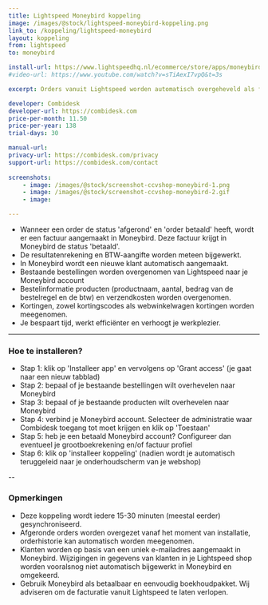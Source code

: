 ```yaml
---
title: Lightspeed Moneybird koppeling
image: /images/@stock/lightspeed-moneybird-koppeling.png
link_to: /koppeling/lightspeed-moneybird
layout: koppeling
from: lightspeed
to: moneybird

install-url: https://www.lightspeedhq.nl/ecommerce/store/apps/moneybird-boekhouding/
#video-url: https://www.youtube.com/watch?v=sTiAexI7vpQ&t=3s

excerpt: Orders vanuit Lightspeed worden automatisch overgeheveld als facturen in Moneybird. 

developer: Combidesk  
developer-url: https://combidesk.com
price-per-month: 11.50
price-per-year: 138
trial-days: 30

manual-url: 
privacy-url: https://combidesk.com/privacy
support-url: https://combidesk.com/contact
      
screenshots:
    - image: /images/@stock/screenshot-ccvshop-moneybird-1.png
    - image: /images/@stock/screenshot-ccvshop-moneybird-2.gif
    - image: 

---
```


* Wanneer een order de status 'afgerond' en 'order betaald' heeft, wordt er een factuur aangemaakt in Moneybird. Deze factuur krijgt in Moneybird de status 'betaald'.
* De resultatenrekening en BTW-aangifte worden meteen bijgewerkt.
* In Moneybird wordt een nieuwe klant automatisch aangemaakt.
* Bestaande bestellingen worden overgenomen van Lightspeed naar je Moneybird account
* Bestelinformatie producten (productnaam, aantal, bedrag van de bestelregel en de btw) en verzendkosten worden overgenomen.
* Kortingen, zowel kortingscodes als webwinkelwagen kortingen worden meegenomen.
* Je bespaart tijd, werkt efficiënter en verhoogt je werkplezier.

---

### Hoe te installeren?
* Stap 1: klik op 'Installeer app' en vervolgens op 'Grant access' (je gaat naar een nieuw tabblad)
* Stap 2: bepaal of je bestaande bestellingen wilt overhevelen naar Moneybird
* Stap 3: bepaal of je bestaande producten wilt overhevelen naar Moneybird
* Stap 4: verbind je Moneybird account. Selecteer de administratie waar Combidesk toegang tot moet krijgen en klik op 'Toestaan'
* Stap 5: heb je een betaald Moneybird account? Configureer dan eventueel je grootboekrekening en/of factuur profiel
* Stap 6: klik op 'installeer koppeling' (nadien wordt je automatisch teruggeleid naar je onderhoudscherm van je webshop)

--

### Opmerkingen
* Deze koppeling wordt iedere 15-30 minuten (meestal eerder) gesynchroniseerd.
* Afgeronde orders worden overgezet vanaf het moment van installatie, orderhistorie kan automatisch worden meegenomen.
* Klanten worden op basis van een uniek e-mailadres aangemaakt in Moneybird. Wijzigingen in gegevens van klanten in je Lightspeed shop worden vooralsnog niet automatisch bijgewerkt in Moneybird en omgekeerd.
* Gebruik Moneybird als betaalbaar en eenvoudig boekhoudpakket. Wij adviseren om de facturatie vanuit Lightspeed te laten verlopen.